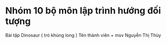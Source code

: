 # Nhóm 10 bộ môn lập trình hướng đối tượng 
Bài tập Dinosaur ( trò khủng long )
Tên thành viên + msv 
Nguyễn Thị Thùy
